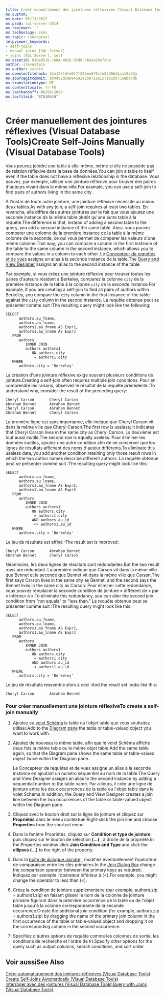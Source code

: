```yaml
---
title: Créer manuellement des jointures réflexives (Visual Database Tools) | Microsoft Docs
ms.custom: ''
ms.date: 06/13/2017
ms.prod: sql-server-2014
ms.reviewer: ''
ms.technology: ssms
ms.topic: conceptual
helpviewer_keywords:
- self-joins
- manual joins [SQL Server]
- joins [SQL Server], self
ms.assetid: 910ed516-cb84-481b-95d0-cba3e89afdba
author: stevestein
ms.author: sstein
ms.openlocfilehash: 31e125fdfe0f7f285ea679cfe85356d1aa10353a
ms.sourcegitcommit: ad4d92dce894592a259721a1571b1d8736abacdb
ms.translationtype: MT
ms.contentlocale: fr-FR
ms.lasthandoff: 08/04/2020
ms.locfileid: "87610949"
---
```

# <a name="create-self-joins-manually-visual-database-tools"></a><span data-ttu-id="f3515-102">Créer manuellement des jointures réflexives (Visual Database Tools)</span><span class="sxs-lookup"><span data-stu-id="f3515-102">Create Self-Joins Manually (Visual Database Tools)</span></span>
  <span data-ttu-id="f3515-103">Vous pouvez joindre une table à elle-même, même si elle ne possède pas de relation réflexive dans la base de données.</span><span class="sxs-lookup"><span data-stu-id="f3515-103">You can join a table to itself even if the table does not have a reflexive relationship in the database.</span></span> <span data-ttu-id="f3515-104">Vous pouvez, par exemple, utiliser une jointure réflexive pour trouver des paires d'auteurs vivant dans la même ville.</span><span class="sxs-lookup"><span data-stu-id="f3515-104">For example, you can use a self-join to find pairs of authors living in the same city.</span></span>  
  
 <span data-ttu-id="f3515-105">À l'instar de toute autre jointure, une jointure réflexive nécessite au moins deux tables.</span><span class="sxs-lookup"><span data-stu-id="f3515-105">As with any join, a self-join requires at least two tables.</span></span> <span data-ttu-id="f3515-106">En revanche, elle diffère des autres jointures par le fait que vous ajoutez une seconde instance de la même table plutôt qu'une autre table à la requête.</span><span class="sxs-lookup"><span data-stu-id="f3515-106">The difference is that, instead of adding a second table to the query, you add a second instance of the same table.</span></span> <span data-ttu-id="f3515-107">Ainsi, vous pouvez comparer une colonne de la première instance de la table à la même colonne de la seconde, ce qui vous permet de comparer les valeurs d'une même colonne.</span><span class="sxs-lookup"><span data-stu-id="f3515-107">That way, you can compare a column in the first instance of the table to the same column in the second instance, which allows you to compare the values in a column to each other.</span></span> <span data-ttu-id="f3515-108">Le [Concepteur de requêtes et de vues](visual-database-tools.md) assigne un alias à la seconde instance de la table.</span><span class="sxs-lookup"><span data-stu-id="f3515-108">The [Query and View Designer](visual-database-tools.md) assigns an alias to the second instance of the table.</span></span>  
  
 <span data-ttu-id="f3515-109">Par exemple, si vous créez une jointure réflexive pour trouver toutes les paires d'auteurs résidant à Berkeley, comparez la colonne `city` de la première instance de la table à la colonne `city` de la seconde instance.</span><span class="sxs-lookup"><span data-stu-id="f3515-109">For example, if you are creating a self-join to find all pairs of authors within Berkeley, you compare the `city` column in the first instance of the table against the `city` column in the second instance.</span></span> <span data-ttu-id="f3515-110">La requête obtenue peut se présenter comme suit :</span><span class="sxs-lookup"><span data-stu-id="f3515-110">The resulting query might look like the following:</span></span>  
  
```  
SELECT   
      authors.au_fname,   
      authors.au_lname,   
      authors1.au_fname AS Expr2,   
      authors1.au_lname AS Expr3  
   FROM   
      authors   
         INNER JOIN  
         authors authors1   
            ON authors.city   
             = authors1.city  
   WHERE  
      authors.city = 'Berkeley'  
```  
  
 <span data-ttu-id="f3515-111">La création d'une jointure réflexive exige souvent plusieurs conditions de jointure.</span><span class="sxs-lookup"><span data-stu-id="f3515-111">Creating a self-join often requires multiple join conditions.</span></span> <span data-ttu-id="f3515-112">Pour en comprendre les raisons, observez le résultat de la requête précédente :</span><span class="sxs-lookup"><span data-stu-id="f3515-112">To understand why, consider the result of the preceding query:</span></span>  
  
```  
Cheryl Carson       Cheryl Carson  
Abraham Bennet      Abraham Bennet  
Cheryl Carson       Abraham Bennet  
Abraham Bennet      Cheryl Carson  
```  
  
 <span data-ttu-id="f3515-113">La première ligne est sans importance, elle indique que Cheryl Carson vit dans la même ville que Cheryl Carson.</span><span class="sxs-lookup"><span data-stu-id="f3515-113">The first row is useless; it indicates that Cheryl Carson lives in the same city as Cheryl Carson.</span></span> <span data-ttu-id="f3515-114">La deuxième est tout aussi inutile.</span><span class="sxs-lookup"><span data-stu-id="f3515-114">The second row is equally useless.</span></span> <span data-ttu-id="f3515-115">Pour éliminer les données inutiles, ajoutez une autre condition afin de ne conserver que les lignes de résultats affichant des noms d'auteur différents.</span><span class="sxs-lookup"><span data-stu-id="f3515-115">To eliminate this useless data, you add another condition retaining only those result rows in which the two author names describe different authors.</span></span> <span data-ttu-id="f3515-116">La requête obtenue peut se présenter comme suit :</span><span class="sxs-lookup"><span data-stu-id="f3515-116">The resulting query might look like this:</span></span>  
  
```  
SELECT   
      authors.au_fname,   
      authors.au_lname,   
      authors1.au_fname AS Expr2,   
      authors1.au_lname AS Expr3  
   FROM   
      authors   
         INNER JOIN  
         authors authors1   
            ON authors.city   
             = authors1.city  
            AND authors.au_id  
             <> authors1.au_id  
   WHERE  
      authors.city = 'Berkeley'  
```  
  
 <span data-ttu-id="f3515-117">Le jeu de résultats est affiné :</span><span class="sxs-lookup"><span data-stu-id="f3515-117">The result set is improved:</span></span>  
  
```  
Cheryl Carson       Abraham Bennet  
Abraham Bennet      Cheryl Carson  
```  
  
 <span data-ttu-id="f3515-118">Néanmoins, les deux lignes de résultats sont redondantes.</span><span class="sxs-lookup"><span data-stu-id="f3515-118">But the two result rows are redundant.</span></span> <span data-ttu-id="f3515-119">La première indique que Carson vit dans la même ville que Bennet et la seconde que Bennet vit dans la même ville que Carson.</span><span class="sxs-lookup"><span data-stu-id="f3515-119">The first says Carson lives in the same city as Bennet, and the second says the Bennet lives in the same city as Carson.</span></span> <span data-ttu-id="f3515-120">Pour éliminer cette redondance, vous pouvez remplacer la seconde condition de jointure « différent de » par « inférieur à ».</span><span class="sxs-lookup"><span data-stu-id="f3515-120">To eliminate this redundancy, you can alter the second join condition from "not equals" to "less than."</span></span> <span data-ttu-id="f3515-121">La requête obtenue peut se présenter comme suit :</span><span class="sxs-lookup"><span data-stu-id="f3515-121">The resulting query might look like this:</span></span>  
  
```  
SELECT   
      authors.au_fname,   
      authors.au_lname,   
      authors1.au_fname AS Expr2,   
      authors1.au_lname AS Expr3  
   FROM   
      authors   
         INNER JOIN  
         authors authors1   
            ON authors.city   
             = authors1.city  
            AND authors.au_id  
             < authors1.au_id  
   WHERE  
      authors.city = 'Berkeley'  
```  
  
 <span data-ttu-id="f3515-122">Le jeu de résultats ressemble alors à ceci :</span><span class="sxs-lookup"><span data-stu-id="f3515-122">And the result set looks like this:</span></span>  
  
```  
Cheryl Carson       Abraham Bennet  
```  
  
### <a name="to-create-a-self-join-manually"></a><span data-ttu-id="f3515-123">Pour créer manuellement une jointure réflexive</span><span class="sxs-lookup"><span data-stu-id="f3515-123">To create a self-join manually</span></span>  
  
1.  <span data-ttu-id="f3515-124">Ajoutez au [volet Schéma](diagram-pane-visual-database-tools.md) la table ou l’objet table que vous souhaitez utiliser.</span><span class="sxs-lookup"><span data-stu-id="f3515-124">Add to the [Diagram pane](diagram-pane-visual-database-tools.md) the table or table-valued object you want to work with.</span></span>  
  
2.  <span data-ttu-id="f3515-125">Ajoutez de nouveau la même table, afin que le volet Schéma affiche deux fois la même table ou le même objet table.</span><span class="sxs-lookup"><span data-stu-id="f3515-125">Add the same table again, so that the Diagram pane shows the same table or table-valued object twice within the Diagram pane.</span></span>  
  
     <span data-ttu-id="f3515-126">Le Concepteur de requêtes et de vues assigne un alias à la seconde instance en ajoutant un numéro séquentiel au nom de la table.</span><span class="sxs-lookup"><span data-stu-id="f3515-126">The Query and View Designer assigns an alias to the second instance by adding a sequential number to the table name.</span></span> <span data-ttu-id="f3515-127">Par ailleurs, il crée une ligne de jointure entre les deux occurrences de la table ou l'objet table dans le volet Schéma.</span><span class="sxs-lookup"><span data-stu-id="f3515-127">In addition, the Query and View Designer creates a join line between the two occurrences of the table or table-valued object within the Diagram pane.</span></span>  
  
3.  <span data-ttu-id="f3515-128">Cliquez avec le bouton droit sur la ligne de jointure et cliquez sur **Propriétés** dans le menu contextuel.</span><span class="sxs-lookup"><span data-stu-id="f3515-128">Right-click the join line and choose **Properties** from the shortcut menu.</span></span>  
  
4.  <span data-ttu-id="f3515-129">Dans la fenêtre Propriétés, cliquez sur **Condition et type de jointure**, puis cliquez sur le bouton de sélection **(…)** , à droite de la propriété.</span><span class="sxs-lookup"><span data-stu-id="f3515-129">In the Properties window click **Join Condition and Type** and click the **ellipses (...)** to the right of the property.</span></span>  
  
5.  <span data-ttu-id="f3515-130">Dans la [boîte de dialogue Joindre](join-dialog-box-visual-database-tools.md) , modifiez éventuellement l’opérateur de comparaison entre les clés primaires.</span><span class="sxs-lookup"><span data-stu-id="f3515-130">In the [Join Dialog Box](join-dialog-box-visual-database-tools.md) change the comparison operator between the primary keys as required.</span></span> <span data-ttu-id="f3515-131">Indiquez par exemple l'opérateur inférieur à (<).</span><span class="sxs-lookup"><span data-stu-id="f3515-131">For example, you might change the operator to less than (<).</span></span>  
  
6.  <span data-ttu-id="f3515-132">Créez la condition de jointure supplémentaire (par exemple, authors.zip = authors1.zip) en faisant glisser le nom de la colonne de jointure primaire figurant dans la première occurrence de la table ou de l'objet table jusqu'à la colonne correspondante de la seconde occurrence.</span><span class="sxs-lookup"><span data-stu-id="f3515-132">Create the additional join condition (for example, authors.zip = authors1.zip) by dragging the name of the primary join column in the first occurrence of the table or table-valued object and dropping it on the corresponding column in the second occurrence.</span></span>  
  
7.  <span data-ttu-id="f3515-133">Spécifiez d'autres options de requête comme les colonnes de sortie, les conditions de recherche et l'ordre de tri.</span><span class="sxs-lookup"><span data-stu-id="f3515-133">Specify other options for the query such as output columns, search conditions, and sort order.</span></span>  
  
## <a name="see-also"></a><span data-ttu-id="f3515-134">Voir aussi</span><span class="sxs-lookup"><span data-stu-id="f3515-134">See Also</span></span>  
 <span data-ttu-id="f3515-135">[Créer automatiquement des jointures réflexives &#40;Visual Database Tools&#41;](create-self-joins-automatically-visual-database-tools.md) </span><span class="sxs-lookup"><span data-stu-id="f3515-135">[Create Self-Joins Automatically &#40;Visual Database Tools&#41;](create-self-joins-automatically-visual-database-tools.md) </span></span>  
 [<span data-ttu-id="f3515-136">Interroger avec des jointures &#40;Visual Database Tools&#41;</span><span class="sxs-lookup"><span data-stu-id="f3515-136">Query with Joins &#40;Visual Database Tools&#41;</span></span>](query-with-joins-visual-database-tools.md)  
  
  
